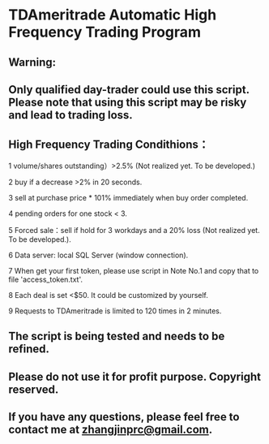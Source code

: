 # TDAmeritrade Automatic High Frequency Trading Program 

## Warning: 
## Only qualified day-trader could use this script. Please note that using this script may be risky and lead to trading loss. 

## High Frequency Trading Condithions：

1 volume/shares outstanding）>2.5% (Not realized yet. To be developed.)

2 buy if a decrease >2% in 20 seconds. 

3 sell at purchase price * 101% immediately when buy order completed. 

4 pending orders for one stock < 3. 

5 Forced sale：sell if hold for 3 workdays and a 20% loss (Not realized yet. To be developed.). 

6 Data server: local SQL Server (window connection). 

7 When get your first token, please use script in Note No.1 and copy that to file 'access_token.txt'.

8 Each deal is set <$50. It could be customized by yourself.

9 Requests to TDAmeritrade is limited to 120 times in 2 minutes.

## The script is being tested and needs to be refined. 
## Please do not use it for profit purpose. Copyright reserved.
## If you have any questions, please feel free to contact me at zhangjinprc@gmail.com.
